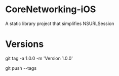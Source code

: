 # CoreNetworking-iOS

A static library project that simplifies NSURLSession

# Versions

git tag -a 1.0.0 -m 'Version 1.0.0'

git push --tags
